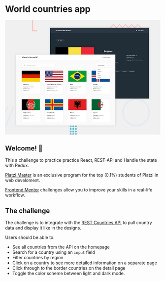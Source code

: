 # World countries app

![Design preview for the REST Countries API with color theme switcher coding challenge](./design/desktop-preview.jpg)

## Welcome! 👋

This a challenge to practice practice React, REST-API and Handle the state with Redux.

[Platzi Master](https://platzi.com/blog/que-es-platzi-master) is an exclusive program for the top (0.1%) students of Platzi in web develoment.

[Frontend Mentor](https://www.frontendmentor.io) challenges allow you to improve your skills in a real-life workflow.

## The challenge

The challenge is to integrate with the [REST Countries API](https://restcountries.eu) to pull country data and display it like in the designs.

Users should be able to:

- See all countries from the API on the homepage
- Search for a country using an `input` field
- Filter countries by region
- Click on a country to see more detailed information on a separate page
- Click through to the border countries on the detail page
- Toggle the color scheme between light and dark mode.
